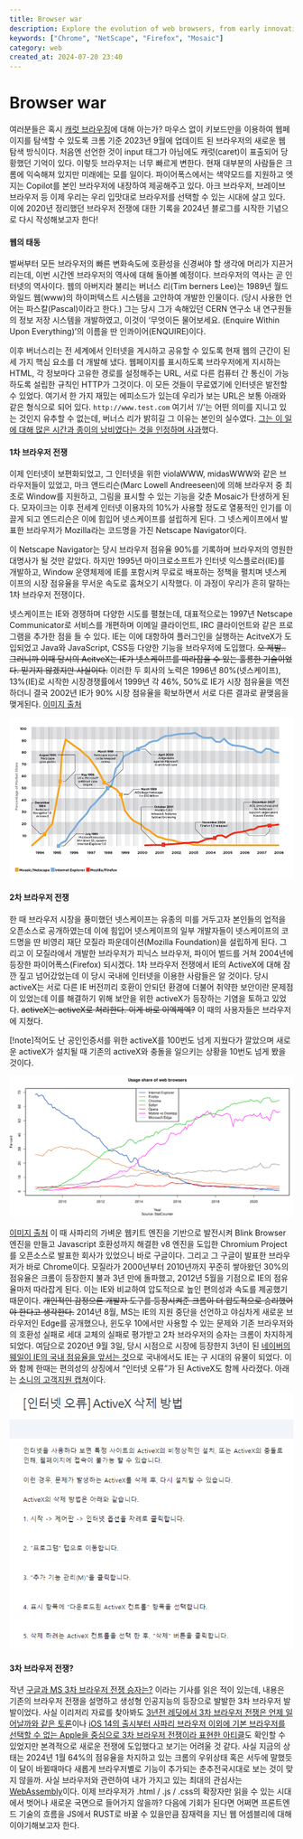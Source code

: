 ```yaml
---
title: Browser war
description: Explore the evolution of web browsers, from early innovations like Mosaic to today's landscape dominated by Chrome. Delve into the ongoing browser wars and their impact on user experience.
keywords: ["Chrome", "NetScape", "Firefox", "Mosaic"]
category: web
created_at: 2024-07-20 23:40
---
```


# Browser war

여러분들은 혹시 [캐럿 브라우징](https://support.google.com/accessibility/answer/10129654?hl=ko)에 대해 아는가? 마우스 없이 키보드만을 이용하여 웹페이지를 탐색할 수 있도록 크롬 기준 2023년 9월에 업데이트 된 브라우저의 새로운 웹 탐색 방식이다. 처음엔 선언한 것이 input 태그가 아님에도 캐럿(caret)이 표출되어 당황했던 기억이 있다. 이렇듯 브라우저는 너무 빠르게 변한다. 현재 대부분의 사람들은 크롬에 익숙해져 있지만 미래에는 모를 일이다. 파이어폭스에서는 색약모드를 지원하고 엣지는 Copilot를 본인 브라우저에 내장하여 제공해주고 있다. 아크 브라우저, 브레이브 브라우저 등 이제 우리는 우리 입맛대로 브라우저를 선택할 수 있는 시대에 살고 있다. 이에 2020년 정리했던 브라우저 전쟁에 대한 기록을 2024년 블로그를 시작한 기념으로 다시 작성해보고자 한다!

#### 웹의 태동

벌써부터 모든 브라우저의 빠른 변화속도에 호환성을 신경써야 할 생각에 머리가 지끈거리는데, 이번 시간엔 브라우저의 역사에 대해 돌아볼 예정이다. 브라우저의 역사는 곧 인터넷의 역사이다. 웹의 아버지라 불리는 버너스 리(Tim berners Lee)는 1989년 월드 와일드 웹(www)의 하이퍼텍스트 시스템을 고안하여 개발한 인물이다. (당시 사용한 언어는 파스칼(Pascal)이라고 한다.) 그는 당시 그가 속해있던 CERN 연구소 내 연구원들의 정보 저장 시스템을 개발하였고, 이것이 ‘무엇이든 물어보세요. (Enquire Within Upon Everything)’의 이름을 딴 인콰이어(ENQUIRE)이다.

이후 버너스리는 전 세계에서 인터넷을 게시하고 공유할 수 있도록 현재 웹의 근간이 된 세 가지 핵심 요소를 더 개발해 냈다. 웹페이지를 표시하도록 브라우저에게 지시하는 HTML, 각 정보마다 고유한 경로를 설정해주는 URL, 서로 다른 컴퓨터 간 통신이 가능하도록 설립한 규칙인 HTTP가 그것이다. 이 모든 것들이 무료였기에 인터넷은 발전할 수 있었다. 여기서 한 가지 재밌는 에피소드가 있는데 우리가 보는 URL은 보통 아래와 같은 형식으로 되어 있다. `http://www.test.com` 여기서 ‘//’는 어떤 의미를 지니고 있는 것인지 유추할 수 없는데, 버너스 리가 밝히길 그 이유는 본인의 실수였다. [그는 이 일에 대해 많은 시간과 종이의 낭비였다는 것을 인정하며 사과](https://www.notion.so/2-ca5b23f37b834ec5a068be594fb259cc?pvs=21)했다.

#### 1차 브라우저 전쟁

이제 인터넷이 보편화되었고, 그 인터넷을 위한 violaWWW, midasWWW와 같은 브라우저들이 있었고, 마크 앤드리슨(Marc Lowell Andreeseen)에 의해 브라우저 중 최초로 Window를 지원하고, 그림을 표시할 수 있는 기능을 갖춘 Mosaic가 탄생하게 된다. 모자이크는 이후 전세계 인터넷 이용자의 10%가 사용할 정도로 열풍적인 인기를 이끌게 되고 엔드리슨은 이에 힘입어 넷스케이프를 설립하게 된다. 그 넷스케이프에서 발표한 브라우저가 Mozilla라는 코드명을 가진 Netscape Navigator이다.

이 Netscape Navigator는 당시 브라우저 점유율 90%를 기록하며 브라우저의 영원한 대명사가 될 것만 같았다. 하지만 1995년 마이크로소프트가 인터넷 익스플로러(IE)를 개발하고, Window 운영체제에 IE를 포함시켜 무료로 배포하는 정책을 펼치며 넷스케이프의 시장 점유율을 무서운 속도로 훔쳐오기 시작했다. 이 과정이 우리가 흔히 말하는 1차 브라우저 전쟁이다.

넷스케이프는 IE와 경쟁하며 다양한 시도를 펼쳤는데, 대표적으로는 1997년 Netscape Communicator로 서비스를 개편하며 이메일 클라이언트, IRC 클라이언트와 같은 프로그램을 추가한 점을 들 수 있다. IE는 이에 대항하여 플러그인을 실행하는 AcitveX가 도입되었고 Java와 JavaScript, CSS등 다양한 기능을 브라우저에 도입했다. ~~오 제발.. 그러니까 이때 당시의 AcitveX는 IE가 넷스케이프를 따라잡을 수 있는 훌룡한 기술이었다. 믿기지 않겠지만 사실이다.~~ 이러한 두 회사의 노력은 1996년 80%(넷스케이프), 13%(IE)로 시작한 시장경쟁률에서 1999년 각 46%, 50%로 IE가 시장 점유율을 역전하더니 결국 2002년 IE가 90% 시장 점유율을 확보하면서 서로 다른 결과로 끝맺음을 맺게된다. [이미지 출처](https://habrastorage.org/getpro/habr/post_images/dbe/3a1/8aa/dbe3a18aad1a92aebdb3c423714e8966.jpg)

![netscape-vs-ie.png](image/browser-war/netscape-vs-ie.png)

#### 2차 브라우저 전쟁

한 때 브라우저 시장을 풍미했던 넷스케이프는 유종의 미를 거두고자 본인들의 업적을 오픈소스로 공개하였는데 이에 힘입어 넷스케이프의 일부 개발자들이 넷스케이프의 코드명을 딴 비영리 재단 모질라 파운데이션(Mozilla Foundation)을 설립하게 된다. 그리고 이 모질라에서 개발한 브라우저가 피닉스 브라우저, 파이어 벌드를 거쳐 2004년에 등장한 파이어폭스(Firefox) 되시겠다. 1차 브라우저 전쟁에서 IE의 ActiveX에 대해 잠깐 짚고 넘어갔었는데 이 당시 국내에 인터넷을 이용한 사람들은 알 것이다. 당시 activeX는 서로 다른 IE 버전끼리 호환이 안되던 환경에 더불어 취약한 보안이란 문제점이 있었는데 이를 해결하기 위해 보안을 위한 activeX가 등장하는 기염을 토하고 있었다. ~~activeX는 activeX로 처리한다. 이게 바로 이엑제엑?~~ 이 때의 사용자들은 브라우저에 지쳤다.

[!note]적어도 난 공인인증서를 위한 activeX를 100번도 넘게 지웠다가 깔았으며 새로운 activeX가 설치될 때 기존의 activeX와 충돌을 일으키는 상황을 10번도 넘게 봤을 것이다.

![usage-share-of-web-browsers.png](image//browser-war/usage-share-of-web-browsers.png)

[이미지 출처](<https://en.wikipedia.org/wiki/File:Usage_share_of_web_browsers_(Source_StatCounter).svg>) 이 때 사파리의 가벼운 웹키트 엔진을 기반으로 발전시켜 Blink Browser 엔진을 만들고 Javascript 호환성까지 해결한 v8 엔진을 도입한 Chromium Project를 오픈소스로 발표한 회사가 있었으니 바로 구글이다. 그리고 그 구글이 발표한 브라우저가 바로 Chrome이다. 모질라가 2000년부터 2010년까지 꾸준히 쌓아왔던 30%의 점유율은 크롬이 등장한지 불과 3년 만에 돌파했고, 2012년 5월을 기점으로 IE의 점유율마저 따라잡게 된다. 이는 IE와 비교하여 압도적으로 높인 편의성과 속도를 제공했기 때문이다. ~~개인적인 감정으론 개발자 도구를 등장시켜준 크롬이 더 압도적으로 승리했어야 한다고 생각한다.~~ 2014년 8월, MS는 IE의 지원 중단을 선언하고 야심차게 새로운 브라우저인 Edge를 공개했으나, 윈도우 10에서만 사용할 수 있는 문제와 기존 브라우저와의 호환성 실패로 세대 교체의 실패로 평가받고 2차 브라우저의 승자는 크롬이 차지하게 되었다. 여담으로 2020년 9월 3일, 당시 시점으로 시장에 등장한지 3년이 된 [네이버의 웨일이 IE의 국내 점유율을 앞서는 것](https://news.heraldcorp.com/view.php?ud=20200903000579)으로 국내에서도 IE는 구 시대의 유물이 되었다. 이와 함께 한때는 편의성의 상징에서 “인터넷 오류”가 된 ActiveX도 함께 사라졌다. 아래는 [소니의 고객지원 캡쳐](https://www.sony.co.kr/electronics/support/articles/S500077927)이다.

![sony-support-capture.png](image//browser-war/sony-support-capture.png)

#### 3차 브라우저 전쟁?

작년 [구글과 MS 3차 브라우저 전쟁 승자는?](https://www.mk.co.kr/news/columnists/10708863) 이라는 기사를 읽은 적이 있는데, 내용은 기존의 브라우저 전쟁을 설명하고 생성형 인공지능의 등장으로 발발한 3차 브라우저 발발이었다. 사실 이리저리 자료를 찾아봐도 [3년전 레딧에서 3차 브라우저 전쟁은 언제 일어날까와 같은 토론](https://www.reddit.com/r/browsers/comments/ry09vu/when_will_third_browser_war_start/)이나 [iOS 14의 출시부터 사파리 브라우저 이외에 기본 브라우저를 선택할 수 없는 Apple을 중심으로 3차 브라우저 전쟁이라 표현한 아티클](https://mobiledevmemo.com/the-new-browser-wars/)도 확인할 수 있었지만 본격적으로 새로운 전쟁에 도입했다고 보기는 어려울 것 같다. 사실 지금의 상태는 2024년 1월 64%의 점유율을 차지하고 있는 크롬의 우위상태 혹은 서두에 말했듯이 달이 바뀔때마다 새롭게 브라우저별로 기능이 추가되는 춘추전국시대로 보는 것이 맞지 않을까. 사실 브라우저와 관련하여 내가 가지고 있는 최대의 관심사는 [WebAssembly](https://developer.mozilla.org/ko/docs/WebAssembly/Concepts)이다. 이제 브라우저가 .html / .js / .css의 확장자만 읽을 수 있는 시대에서 벗어나 새로운 국면으로 들어가지 않을까? 다음에 기회가 된다면 어쩌면 프론트엔드 기술의 흐름을 JS에서 RUST로 바꿀 수 있을만큼 잠재력을 지닌 웹 어셈블리에 대해 이야기해보고자 한다.
